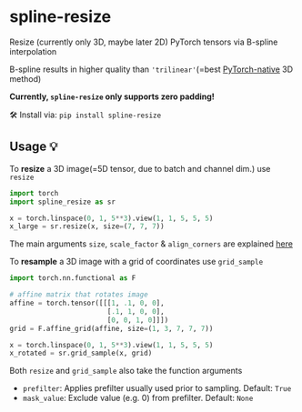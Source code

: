 # spline-resize
Resize (currently only 3D, maybe later 2D) PyTorch tensors via B-spline interpolation 

B-spline results in higher quality than `'trilinear'`(=best [PyTorch-native](https://docs.pytorch.org/docs/stable/generated/torch.nn.functional.interpolate.html) 3D method)

**Currently, `spline-resize` only supports zero padding!**

🛠️ Install via: `pip install spline-resize`
## Usage 💡
To **resize** a 3D image(=5D tensor, due to batch and channel dim.) use `resize`
```python
import torch
import spline_resize as sr

x = torch.linspace(0, 1, 5**3).view(1, 1, 5, 5, 5)
x_large = sr.resize(x, size=(7, 7, 7))
```
The main arguments `size`, `scale_factor` & `align_corners` are explained [here](https://docs.pytorch.org/docs/stable/generated/torch.nn.functional.interpolate.html)

To **resample** a 3D image with a grid of coordinates use `grid_sample`
```python
import torch.nn.functional as F

# affine matrix that rotates image
affine = torch.tensor([[[1, .1, 0, 0],
                        [.1, 1, 0, 0],
                        [0, 0, 1, 0]]])
grid = F.affine_grid(affine, size=(1, 3, 7, 7, 7))

x = torch.linspace(0, 1, 5**3).view(1, 1, 5, 5, 5)
x_rotated = sr.grid_sample(x, grid)
```
Both `resize` and `grid_sample` also take the function arguments
- `prefilter`: Applies prefilter usually used prior to sampling. Default: `True`
- `mask_value`: Exclude value (e.g. 0) from prefilter. Default: `None`
